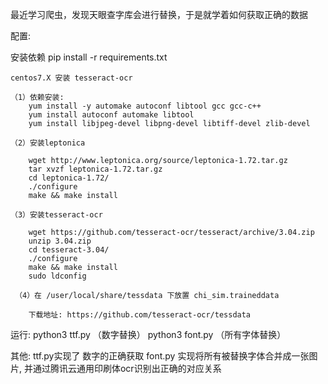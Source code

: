 最近学习爬虫，发现天眼查字库会进行替换，于是就学着如何获取正确的数据

配置:

  安装依赖
    pip install -r requirements.txt

    centos7.X 安装 tesseract-ocr

    （1）依赖安装:
        yum install -y automake autoconf libtool gcc gcc-c++
        yum install autoconf automake libtool
        yum install libjpeg-devel libpng-devel libtiff-devel zlib-devel

    （2）安装leptonica

        wget http://www.leptonica.org/source/leptonica-1.72.tar.gz
        tar xvzf leptonica-1.72.tar.gz
        cd leptonica-1.72/
        ./configure
        make && make install

    （3）安装tesseract-ocr

        wget https://github.com/tesseract-ocr/tesseract/archive/3.04.zip
        unzip 3.04.zip
        cd tesseract-3.04/
        ./configure
        make && make install
        sudo ldconfig

     （4）在 /user/local/share/tessdata 下放置 chi_sim.traineddata

        下载地址: https://github.com/tesseract-ocr/tessdata

运行:
    python3 ttf.py （数字替换）
    python3 font.py （所有字体替换）

其他:
    ttf.py实现了 数字的正确获取
    font.py 实现将所有被替换字体合并成一张图片, 并通过腾讯云通用印刷体ocr识别出正确的对应关系

